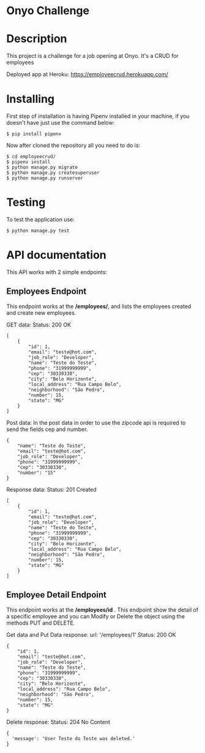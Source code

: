 # Onyo Challenge

# Description

This project is a challenge for a job opening at Onyo. It's a CRUD for employees

Deployed app at Heroku: https://employeecrud.herokuapp.com/
# Installing

First step of installation is having Pipenv installed in your machine, if you doesn't have just use the command below:

``` $ pip install pipenv ```

Now after cloned the repository all you need to do is:

```
$ cd employeecrud/
$ pipenv install
$ python manage.py migrate
$ python manage.py createsuperuser
$ python manage.py runserver
```

# Testing

To test the application use:

```$ python manage.py test```


# API documentation

This API works with 2 simple endpoints:

## Employees Endpoint
This endpoint works at the **/employees/**, and lists the employees created and create new employees.

GET data:
Status: 200 OK
```
[
    {
        "id": 1,
        "email": "teste@hot.com",
        "job_role": "Developer",
        "name": "Teste do Teste",
        "phone": "31999999999",
        "cep": "30330330",
        "city": "Belo Horizonte",
        "local_address": "Rua Campo Belo",
        "neighborhood": "São Pedro",
        "number": 15,
        "state": "MG"
    }
]
```

Post data:
In the post data in order to use the zipcode api is required to send the fields cep and number.
```
{
    "name": "Teste do Teste",
    "email": "teste@hot.com",
    "job_role": "Developer",
    "phone": "31999999999",
    "cep": "30330330",
    "number": "15"
}
```
Response data:
Status: 201 Created
```
[
    {
        "id": 1,
        "email": "teste@hot.com",
        "job_role": "Developer",
        "name": "Teste do Teste",
        "phone": "31999999999",
        "cep": "30330330",
        "city": "Belo Horizonte",
        "local_address": "Rua Campo Belo",
        "neighborhood": "São Pedro",
        "number": 15,
        "state": "MG"
    }
]
```
## Employee Detail Endpoint
This endpoint works at the **/employees/id** . This endpoint show the detail of a specific employee and you can Modify or Delete the object using the methods PUT and DELETE.

Get data and Put Data response:
url: '/employees/1'
Status: 200 OK
```
{
    "id": 1,
    "email": "teste@hot.com",
    "job_role": "Developer",
    "name": "Teste do Teste",
    "phone": "31999999999",
    "cep": "30330330",
    "city": "Belo Horizonte",
    "local_address": "Rua Campo Belo",
    "neighborhood": "São Pedro",
    "number": 15,
    "state": "MG"
}
```
Delete response:
Status: 204 No Content
```
{
  'message': 'User Teste do Teste was deleted.'
}

